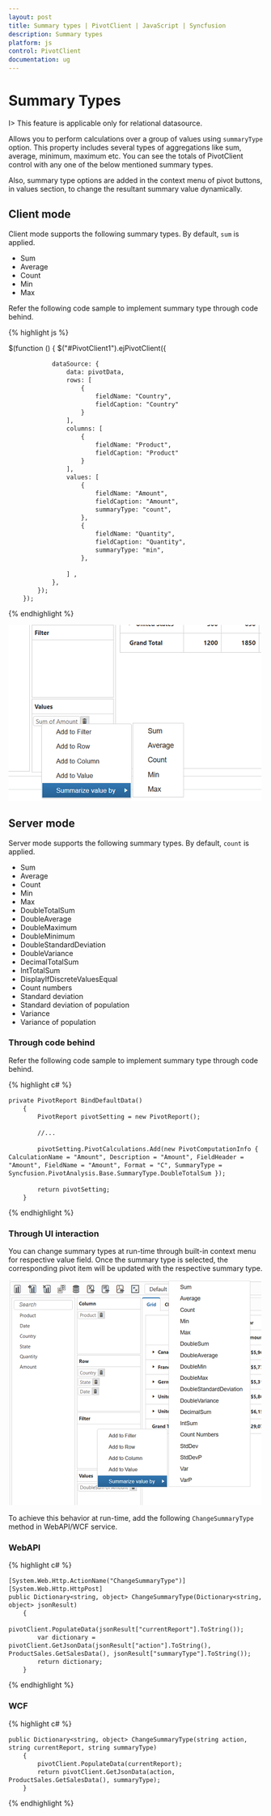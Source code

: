 ```yaml
---
layout: post
title: Summary types | PivotClient | JavaScript | Syncfusion
description: Summary types
platform: js
control: PivotClient
documentation: ug
---
```


# Summary Types

I> This feature is applicable only for relational datasource.

Allows you to perform calculations over a group of values using `summaryType` option. This property includes several types of aggregations like sum, average, minimum, maximum etc. You can see the totals of PivotClient control with any one of the below mentioned summary types. 

Also, summary type options are added in the context menu of pivot buttons, in values section, to change the resultant summary value dynamically.

## Client mode

 Client mode supports the following summary types. By default, `sum` is applied.

* Sum
* Average
* Count
* Min
* Max

Refer the following code sample to implement summary type through code behind.

{% highlight js %}

$(function () {
            $("#PivotClient1").ejPivotClient({

                dataSource: {
                    data: pivotData,
                    rows: [
                        {
                            fieldName: "Country",
                            fieldCaption: "Country"
                        }
                    ],
                    columns: [
                        {
                            fieldName: "Product",
                            fieldCaption: "Product"
                        }
                    ],
                    values: [
                        {
                            fieldName: "Amount",
                            fieldCaption: "Amount",
                            summaryType: "count",
                        },
                        {
                            fieldName: "Quantity",
                            fieldCaption: "Quantity",
                            summaryType: "min",
                        },

                    ] ,
                },
            });
        });

{% endhighlight %}

![Summary types in JavaScript pivot client client mode](Getting-Started_images/client_mode_summary.png)


## Server mode

Server mode supports the following summary types. By default, `count` is applied.

* Sum
* Average
* Count
* Min
* Max
* DoubleTotalSum
* DoubleAverage
* DoubleMaximum
* DoubleMinimum
* DoubleStandardDeviation
* DoubleVariance
* DecimalTotalSum
* IntTotalSum
* DisplayIfDiscreteValuesEqual
* Count numbers
* Standard deviation
* Standard deviation of population
* Variance
* Variance of population

### Through code behind

Refer the following code sample to implement summary type through code behind.

{% highlight c# %}

    private PivotReport BindDefaultData()
        {
            PivotReport pivotSetting = new PivotReport();

            //...

            pivotSetting.PivotCalculations.Add(new PivotComputationInfo { CalculationName = "Amount", Description = "Amount", FieldHeader = "Amount", FieldName = "Amount", Format = "C", SummaryType = Syncfusion.PivotAnalysis.Base.SummaryType.DoubleTotalSum });
          
            return pivotSetting;
        }

{% endhighlight %}

### Through UI interaction

You can change summary types at run-time through built-in context menu for respective value field. Once the summary type is selected, the corresponding pivot item will be updated with the respective summary type. 

![Summary types in JavaScript pivot client server mode](Getting-Started_images/server_mode_summary.png)

To achieve this behavior at run-time, add the following `ChangeSummaryType` method in WebAPI/WCF service. 

### WebAPI

{% highlight c# %}

    [System.Web.Http.ActionName("ChangeSummaryType")]
    [System.Web.Http.HttpPost]
    public Dictionary<string, object> ChangeSummaryType(Dictionary<string, object> jsonResult)
        {
            pivotClient.PopulateData(jsonResult["currentReport"].ToString());
            var dictionary = pivotClient.GetJsonData(jsonResult["action"].ToString(), ProductSales.GetSalesData(), jsonResult["summaryType"].ToString());
            return dictionary;
        }

{% endhighlight %}

### WCF

{% highlight c# %}

    public Dictionary<string, object> ChangeSummaryType(string action, string currentReport, string summaryType)
        {
            pivotClient.PopulateData(currentReport);
            return pivotClient.GetJsonData(action, ProductSales.GetSalesData(), summaryType);
        }

{% endhighlight %}

